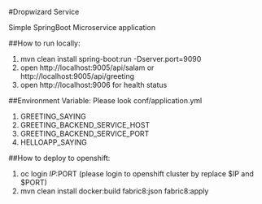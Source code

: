 #Dropwizard Service

Simple SpringBoot Microservice application

##How to run locally:
1. mvn clean install spring-boot:run -Dserver.port=9090
2. open http://localhost:9005/api/salam or http://localhost:9005/api/greeting
3. open http://localhost:9006 for health status

##Environment Variable:
Please look conf/application.yml
1. GREETING_SAYING 
2. GREETING_BACKEND_SERVICE_HOST
3. GREETING_BACKEND_SERVICE_PORT
4. HELLOAPP_SAYING


##How to deploy to openshift:
1. oc login $IP:$PORT (please login to openshift cluster by replace $IP and $PORT)
2. mvn clean install docker:build fabric8:json fabric8:apply